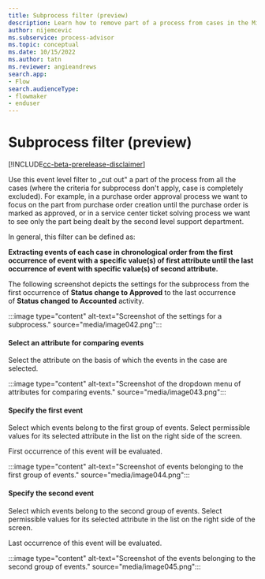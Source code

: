 ```yaml
---
title: Subprocess filter (preview)
description: Learn how to remove part of a process from cases in the Minit desktop application in process advisor.
author: nijemcevic
ms.subservice: process-advisor
ms.topic: conceptual
ms.date: 10/15/2022
ms.author: tatn
ms.reviewer: angieandrews
search.app:
- Flow
search.audienceType:
- flowmaker
- enduser
---
```


# Subprocess filter (preview)

[!INCLUDE[cc-beta-prerelease-disclaimer](../includes/cc-beta-prerelease-disclaimer.md)]

Use this event level filter to „cut out" a part of the process from all the cases (where the criteria for subprocess don't apply, case is completely excluded). For example, in a purchase order approval process we want to focus on the part from purchase order creation until the purchase order is marked as approved, or in a service center ticket solving process we want to see only the part being dealt by the second level support department.

In general, this filter can be defined as:

**Extracting events of each case in chronological order from the first occurrence of event with a specific value(s) of first attribute until the last occurrence of event with specific value(s) of second attribute.**

The following screenshot depicts the settings for the subprocess from the first occurrence of **Status change to Approved** to the last occurrence of **Status changed to Accounted** activity.

:::image type="content" alt-text="Screenshot of the settings for a subprocess." source="media/image042.png":::

#### Select an attribute for comparing events

Select the attribute on the basis of which the events in the case are selected.

:::image type="content" alt-text="Screenshot of the dropdown menu of attributes for comparing events." source="media/image043.png":::

#### Specify the first event

Select which events belong to the first group of events. Select permissible values for its selected attribute in the list on the right side of the screen.

First occurrence of this event will be evaluated.

:::image type="content" alt-text="Screenshot of events belonging to the first group of events." source="media/image044.png":::

#### Specify the second event

Select which events belong to the second group of events. Select permissible values for its selected attribute in the list on the right side of the screen.

Last occurrence of this event will be evaluated.

:::image type="content" alt-text="Screenshot of the events belonging to the second group of events." source="media/image045.png":::


